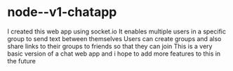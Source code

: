 # node--v1-chatapp
I created this web app using socket.io
It enables multiple users in a specific group to send text between themselves
Users can create groups and also share links to their groups to friends so that they can join
This is a very basic version of a chat web app and i hope to add more features to this in the future
